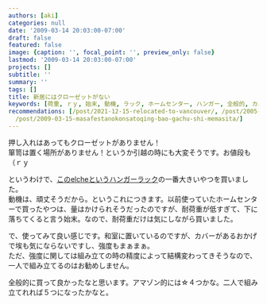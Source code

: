 ```yaml
---
authors: [aki]
categories: null
date: '2009-03-14 20:03:00-07:00'
draft: false
featured: false
image: {caption: '', focal_point: '', preview_only: false}
lastmod: '2009-03-14 20:03:00-07:00'
projects: []
subtitle: ''
summary: ''
tags: []
title: 新居にはクローゼットがない
keywords: [荷重, ｒｙ, 始末, 動機, ラック, ホームセンター, ハンガー, 全般的, カバー, 精度]
recommendations: [/post/2021-12-15-relocated-to-vancouver/, /post/2005-07-17-urayamasika/,
  /post/2009-03-15-masafestanokonsatoqing-bao-gachu-shi-memasita/]
---
```


押し入れはあってもクローゼットがありません！  
箪笥は置く場所がありません！というか引越の時にも大変そうです。お値段も（ｒｙ  
  
というわけで、[このelcheというハンガーラック](http://www.kawako.net/ska-925.html)の一番大きいやつを買いました。  
動機は、頑丈そうだから。というこれにつきます。以前使っていたホームセンターで買ったやつは、量はかけられそうだったのですが、耐荷重が低すぎて、下に落ちてくると言う始末。なので、耐荷重だけは気にしながら買いました。  
  
で、使ってみて良い感じです。和室に置いているのですが、カバーがあるおかげで埃も気にならないですし、強度もまぁまぁ。  
ただ、強度に関しては組み立ての時の精度によって結構変わってきそうなので、一人で組み立てるのはお勧めしません。  
  
全般的に買って良かったなと思います。アマゾン的には☆４つかな。二人で組み立てれれば５つになったかなと。